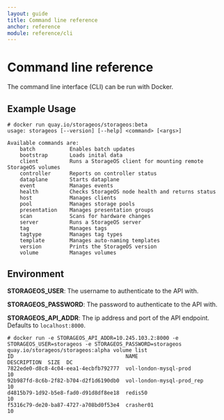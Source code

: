 ```yaml
---
layout: guide
title: Command line reference
anchor: reference
module: reference/cli
---
```


# Command line reference

The command line interface (CLI) can be run with Docker.

## Example Usage

```
# docker run quay.io/storageos/storageos:beta
usage: storageos [--version] [--help] <command> [<args>]

Available commands are:
    batch           Enables batch updates
    bootstrap       Loads inital data
    client          Runs a StorageOS client for mounting remote StorageOS volumes
    controller      Reports on controller status
    dataplane       Starts dataplane
    event           Manages events
    health          Checks StorageOS node health and returns status
    host            Manages clients
    pool            Manages storage pools
    presentation    Manages presentation groups
    scan            Scans for hardware changes
    server          Runs a StorageOS server
    tag             Manages tags
    tagtype         Manages tag types
    template        Manages auto-naming templates
    version         Prints the StorageOS version
    volume          Manages volumes
```

## Environment

**STORAGEOS_USER**: The username to authenticate to the API with.

**STORAGEOS_PASSWORD**: The password to authenticate to the API with.

**STORAGEOS_API_ADDR**: The ip address and port of the API endpoint.  Defaults to `localhost:8000`.

```
# docker run -e STORAGEOS_API_ADDR=10.245.103.2:8000 -e STORAGEOS_USER=storageos -e STORAGEOS_PASSWORD=storageos quay.io/storageos/storageos:alpha volume list
ID                                    NAME                       DESCRIPTION  SIZE  DC
7822ede0-d8c8-4c04-eea1-4ecbfb792777  vol-london-mysql-prod                   10
92b987fd-8c6b-2f82-b704-d2f1d6190db0  vol-london-mysql-prod_rep               10
d4815b79-1d92-b5e8-fad0-d91d8df8ee18  redis50                                 10
f5316c79-de20-ba87-4727-a708bd0f53e4  crasher01                               10
```


